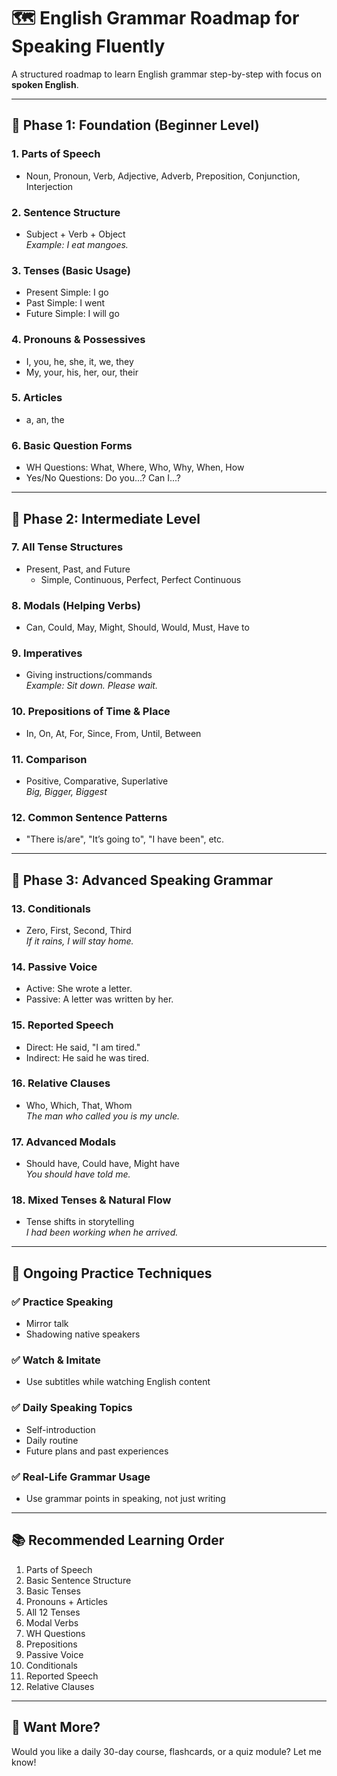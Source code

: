
# 🗺️ English Grammar Roadmap for Speaking Fluently

A structured roadmap to learn English grammar step-by-step with focus on **spoken English**.

---

## 🔰 Phase 1: Foundation (Beginner Level)

### 1. Parts of Speech
- Noun, Pronoun, Verb, Adjective, Adverb, Preposition, Conjunction, Interjection

### 2. Sentence Structure
- Subject + Verb + Object  
  _Example: I eat mangoes._

### 3. Tenses (Basic Usage)
- Present Simple: I go  
- Past Simple: I went  
- Future Simple: I will go

### 4. Pronouns & Possessives
- I, you, he, she, it, we, they  
- My, your, his, her, our, their

### 5. Articles
- a, an, the

### 6. Basic Question Forms
- WH Questions: What, Where, Who, Why, When, How  
- Yes/No Questions: Do you...? Can I...?

---

## 🚀 Phase 2: Intermediate Level

### 7. All Tense Structures
- Present, Past, and Future  
  - Simple, Continuous, Perfect, Perfect Continuous

### 8. Modals (Helping Verbs)
- Can, Could, May, Might, Should, Would, Must, Have to

### 9. Imperatives
- Giving instructions/commands  
  _Example: Sit down. Please wait._

### 10. Prepositions of Time & Place
- In, On, At, For, Since, From, Until, Between

### 11. Comparison
- Positive, Comparative, Superlative  
  _Big, Bigger, Biggest_

### 12. Common Sentence Patterns
- "There is/are", "It’s going to", "I have been", etc.

---

## 🧠 Phase 3: Advanced Speaking Grammar

### 13. Conditionals
- Zero, First, Second, Third  
  _If it rains, I will stay home._

### 14. Passive Voice
- Active: She wrote a letter.  
- Passive: A letter was written by her.

### 15. Reported Speech
- Direct: He said, "I am tired."  
- Indirect: He said he was tired.

### 16. Relative Clauses
- Who, Which, That, Whom  
  _The man who called you is my uncle._

### 17. Advanced Modals
- Should have, Could have, Might have  
  _You should have told me._

### 18. Mixed Tenses & Natural Flow
- Tense shifts in storytelling  
  _I had been working when he arrived._

---

## 🎯 Ongoing Practice Techniques

### ✅ Practice Speaking
- Mirror talk  
- Shadowing native speakers

### ✅ Watch & Imitate
- Use subtitles while watching English content

### ✅ Daily Speaking Topics
- Self-introduction  
- Daily routine  
- Future plans and past experiences

### ✅ Real-Life Grammar Usage
- Use grammar points in speaking, not just writing

---

## 📚 Recommended Learning Order

1. Parts of Speech  
2. Basic Sentence Structure  
3. Basic Tenses  
4. Pronouns + Articles  
5. All 12 Tenses  
6. Modal Verbs  
7. WH Questions  
8. Prepositions  
9. Passive Voice  
10. Conditionals  
11. Reported Speech  
12. Relative Clauses

---

## 📝 Want More?
Would you like a daily 30-day course, flashcards, or a quiz module? Let me know!

